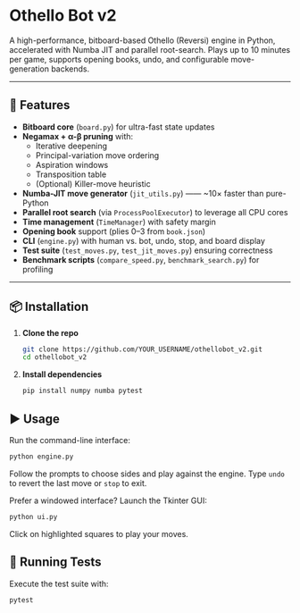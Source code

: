 # Othello Bot v2

A high-performance, bitboard-based Othello (Reversi) engine in Python, accelerated with Numba JIT and parallel root-search. Plays up to 10 minutes per game, supports opening books, undo, and configurable move-generation backends.

---

## 🚀 Features

- **Bitboard core** (`board.py`) for ultra-fast state updates
- **Negamax + α-β pruning** with:
  - Iterative deepening
  - Principal-variation move ordering
  - Aspiration windows
  - Transposition table
  - (Optional) Killer-move heuristic
- **Numba-JIT move generator** (`jit_utils.py`) —— ~10× faster than pure-Python
- **Parallel root search** (via `ProcessPoolExecutor`) to leverage all CPU cores
- **Time management** (`TimeManager`) with safety margin
- **Opening book** support (plies 0–3 from `book.json`)
- **CLI** (`engine.py`) with human vs. bot, undo, stop, and board display
- **Test suite** (`test_moves.py`, `test_jit_moves.py`) ensuring correctness
- **Benchmark scripts** (`compare_speed.py`, `benchmark_search.py`) for profiling

---

## 📦 Installation

1. **Clone the repo**
   ```bash
   git clone https://github.com/YOUR_USERNAME/othellobot_v2.git
   cd othellobot_v2
   ```
2. **Install dependencies**
   ```bash
   pip install numpy numba pytest
   ```

## ▶️ Usage

Run the command-line interface:
```bash
python engine.py
```
Follow the prompts to choose sides and play against the engine. Type `undo` to revert the last move or `stop` to exit.

Prefer a windowed interface? Launch the Tkinter GUI:
```bash
python ui.py
```
Click on highlighted squares to play your moves.

## 🧪 Running Tests

Execute the test suite with:
```bash
pytest
```

